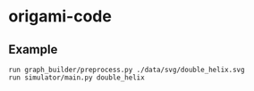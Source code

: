 # origami-code

## Example
```
run graph_builder/preprocess.py ./data/svg/double_helix.svg
run simulator/main.py double_helix
```
